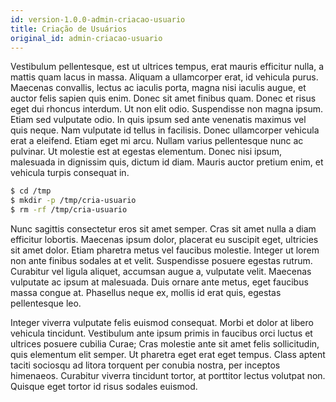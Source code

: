 ```yaml
---
id: version-1.0.0-admin-criacao-usuario
title: Criação de Usuários
original_id: admin-criacao-usuario
---
```


Vestibulum pellentesque, est ut ultrices tempus, erat mauris efficitur nulla, a mattis quam lacus in massa. Aliquam a ullamcorper erat, id vehicula purus. Maecenas convallis, lectus ac iaculis porta, magna nisi iaculis augue, et auctor felis sapien quis enim. Donec sit amet finibus quam. Donec et risus eget dui rhoncus interdum. Ut non elit odio. Suspendisse non magna ipsum. Etiam sed vulputate odio. In quis ipsum sed ante venenatis maximus vel quis neque. Nam vulputate id tellus in facilisis. Donec ullamcorper vehicula erat a eleifend. Etiam eget mi arcu. Nullam varius pellentesque nunc ac pulvinar. Ut molestie est at egestas elementum. Donec nisi ipsum, malesuada in dignissim quis, dictum id diam. Mauris auctor pretium enim, et vehicula turpis consequat in.

```bash
$ cd /tmp
$ mkdir -p /tmp/cria-usuario
$ rm -rf /tmp/cria-usuario
```

Nunc sagittis consectetur eros sit amet semper. Cras sit amet nulla a diam efficitur lobortis. Maecenas ipsum dolor, placerat eu suscipit eget, ultricies sit amet dolor. Etiam pharetra metus vel faucibus molestie. Integer ut lorem non ante finibus sodales at et velit. Suspendisse posuere egestas rutrum. Curabitur vel ligula aliquet, accumsan augue a, vulputate velit. Maecenas vulputate ac ipsum at malesuada. Duis ornare ante metus, eget faucibus massa congue at. Phasellus neque ex, mollis id erat quis, egestas pellentesque leo.

Integer viverra vulputate felis euismod consequat. Morbi et dolor at libero vehicula tincidunt. Vestibulum ante ipsum primis in faucibus orci luctus et ultrices posuere cubilia Curae; Cras molestie ante sit amet felis sollicitudin, quis elementum elit semper. Ut pharetra eget erat eget tempus. Class aptent taciti sociosqu ad litora torquent per conubia nostra, per inceptos himenaeos. Curabitur viverra tincidunt tortor, at porttitor lectus volutpat non. Quisque eget tortor id risus sodales euismod.